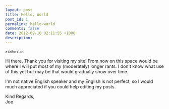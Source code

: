 ```yaml
---
layout: post
title: Hello, World
post_id: 1
permalink: hello-world
comments: false
date: 2012-09-10 02:11:55 +1000
description:
---
```


<code>สวัสดีชาวโลก</code>

Hi there,
Thank you for visiting my site! From now on this space would be where I will put most of my (moderately) longer rants. 
I don't know what use of this yet but may be that would gradually show over time.

I'm not native English speaker and my English is not perfect, so I would much appreciated if you could help editing my posts.

Kind Regards,<br />
Joe